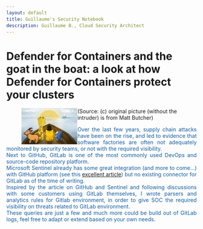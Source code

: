 ```yaml
---
layout: default
title: Guillaume's Security Notebook
description: Guillaume B., Cloud Security Architect
---
```


# Defender for Containers and the goat in the boat: a look at how Defender for Containers protect your clusters

<figure>
<img src="images/kuby-logo.png" style="float: left;margin: 0px; padding: 0; width: 35%;height: auto;" alt="Defender for Containers" >
<figcaption style="margin: 0; padding: 0;">(Source: (c) original picture (without the intruder) is from Matt Butcher)</figcaption>
</figure>
  
<p style="color:#145DA0;text-align: justify;">Over the last few years, supply chain attacks have been on the rise, and led to evidence that software factories are often not adequately monitored by security teams, or not with the required visibility. <br />
Next to GitHub, GitLab is one of the most commonly used DevOps and source-code repository platform. <br />
Microsoft Sentinel already has some great integration (and more to come...) with GitHub platform (see this <a href="https://techcommunity.microsoft.com/t5/microsoft-sentinel-blog/protecting-your-github-assets-with-azure-sentinel/ba-p/1457721">excellent article</a>) but no existing connector for GitLab as of the time of writing. <br />
Inspired by the article on GitHub and Sentinel and following discussions with some customers using GitLab themselves, I wrote parsers and analytics rules for Gitlab environment, in order to give SOC the required visibility on threats related to GitLab environment.<br />
These queries are just a few and much more could be build out of GitLab logs, feel free to adapt or extend based on your own needs.</p>
